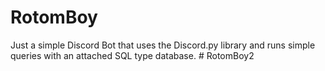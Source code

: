 # RotomBoy
Just a simple Discord Bot that uses the Discord.py library and runs simple queries with an attached SQL type database.
#   R o t o m B o y 2  
 